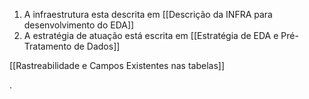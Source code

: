 1. A infraestrutura esta descrita em [[Descrição da INFRA para desenvolvimento do EDA]]
2. A estratégia de atuação está escrita em [[Estratégia de EDA e Pré-Tratamento de Dados]]

[[Rastreabilidade e Campos Existentes nas tabelas]]


. 
   
